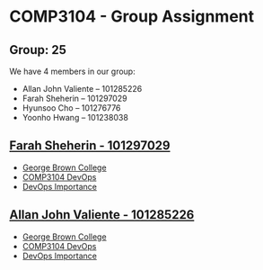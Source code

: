 # COMP3104 - Group Assignment

## Group: 25

We have 4 members in our group:

* Allan John Valiente – 101285226
* Farah Sheherin – 101297029
* Hyunsoo Cho – 101276776
* Yoonho Hwang – 101238038


## [Farah Sheherin - 101297029](https://github.com/farahsheherin)

- [George Brown College](101297029_gb.txt)
- [COMP3104 DevOps](101297029_devops.txt)
- [DevOps Importance](101297029_sdlc.txt)

## [Allan John Valiente - 101285226](https://github.com/vaj90)

- [George Brown College](101285226_gb.txt)
- [COMP3104 DevOps](101285226_devops.txt)
- [DevOps Importance](101285226_sdlc.txt)